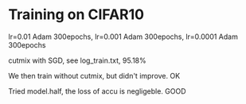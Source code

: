 # Training on CIFAR10

lr=0.01 Adam 300epochs,
lr=0.001 Adam 300epochs,
lr=0.0001 Adam 300epochs

cutmix with SGD, see log_train.txt, 95.18%

We then train without cutmix, but didn't improve. OK

Tried model.half, the loss of accu is negligeble. GOOD
